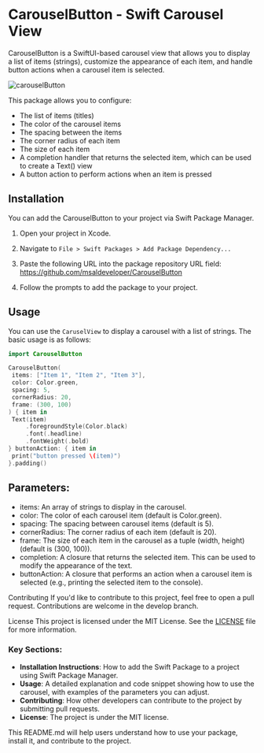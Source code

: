 # CarouselButton - Swift Carousel View

CarouselButton is a SwiftUI-based carousel view that allows you to display a list of items (strings), customize the appearance of each item, and handle button actions when a carousel item is selected.


![carouselButton](https://github.com/user-attachments/assets/7ec3b408-1812-4868-ae86-8f52452511d1)

This package allows you to configure:
- The list of items (titles)
- The color of the carousel items
- The spacing between the items
- The corner radius of each item
- The size of each item
- A completion handler that returns the selected item, which can be used to create a Text() view
- A button action to perform actions when an item is pressed

## Installation

You can add the CarouselButton to your project via Swift Package Manager. 

1. Open your project in Xcode.
2. Navigate to `File > Swift Packages > Add Package Dependency...`
3. Paste the following URL into the package repository URL field: https://github.com/msaldeveloper/CarouselButton

4. Follow the prompts to add the package to your project.

## Usage

You can use the `CaruselView` to display a carousel with a list of strings. The basic usage is as follows:

```swift
import CarouselButton

CarouselButton(
 items: ["Item 1", "Item 2", "Item 3"],
 color: Color.green,
 spacing: 5,
 cornerRadius: 20,
 frame: (300, 100)
) { item in
 Text(item)
     .foregroundStyle(Color.black)
     .font(.headline)
     .fontWeight(.bold)
} buttonAction: { item in
 print("button pressed \(item)")
}.padding()
```

## Parameters:

- items: An array of strings to display in the carousel.
- color: The color of each carousel item (default is Color.green).
- spacing: The spacing between carousel items (default is 5).
- cornerRadius: The corner radius of each item (default is 20).
- frame: The size of each item in the carousel as a tuple (width, height) (default is (300, 100)).
- completion: A closure that returns the selected item. This can be used to modify the appearance of the text.
- buttonAction: A closure that performs an action when a carousel item is selected (e.g., printing the selected item to the console).

Contributing
If you'd like to contribute to this project, feel free to open a pull request. Contributions are welcome in the develop branch.

License
This project is licensed under the MIT License. See the [LICENSE](LICENSE) file for more information.


### Key Sections:
- **Installation Instructions**: How to add the Swift Package to a project using Swift Package Manager.
- **Usage**: A detailed explanation and code snippet showing how to use the carousel, with examples of the parameters you can adjust.
- **Contributing**: How other developers can contribute to the project by submitting pull requests.
- **License**: The project is under the MIT license.

This README.md will help users understand how to use your package, install it, and contribute to the project.

